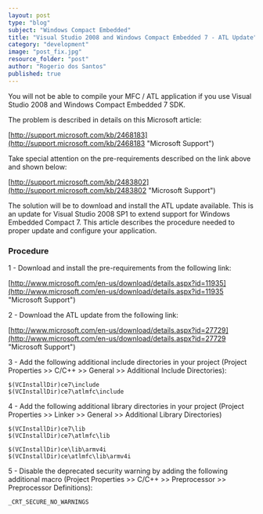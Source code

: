 ```yaml
---
layout: post
type: "blog"
subject: "Windows Compact Embedded"
title: "Visual Studio 2008 and Windows Compact Embedded 7 - ATL Update"
category: "development"
image: "post_fix.jpg"
resource_folder: "post"
author: "Rogerio dos Santos"
published: true
---
```


You will not be able to compile your MFC / ATL application if you use Visual Studio 2008 and Windows Compact Embedded 7 SDK.

The problem is described in details on this Microsoft article:

[http://support.microsoft.com/kb/2468183](http://support.microsoft.com/kb/2468183 "Microsoft Support")


Take special attention on the pre-requirements described on the link above and shown below:

[http://support.microsoft.com/kb/2483802](http://support.microsoft.com/kb/2483802 "Microsoft Support")


The solution will be to download and install the ATL update available. This is an update for Visual Studio 2008 SP1 to extend support for Windows Embedded Compact 7. This article describes the procedure needed to proper update and configure your application.

### Procedure

1 - Download and install the pre-requirements from the following link:

[http://www.microsoft.com/en-us/download/details.aspx?id=11935](http://www.microsoft.com/en-us/download/details.aspx?id=11935 "Microsoft Support")


2 - Download the ATL update from the following link:

[http://www.microsoft.com/en-us/download/details.aspx?id=27729](http://www.microsoft.com/en-us/download/details.aspx?id=27729 "Microsoft Support")


3 - Add the following additional include directories in your project (Project Properties >> C/C++ >> General >> Additional Include Directories):

    $(VCInstallDir)ce7\include
    $(VCInstallDir)ce7\atlmfc\include

4 - Add the following additional library directories in your project (Project Properties >> Linker >> General >> Additional Library Directories)

    $(VCInstallDir)ce7\lib
    $(VCInstallDir)ce7\atlmfc\lib

    $(VCInstallDir)ce\lib\armv4i
    $(VCInstallDir)ce\atlmfc\lib\armv4i

5 - Disable the deprecated security warning by adding the following additional macro (Project Properties >> C/C++ >> Preprocessor >> Preprocessor Definitions):

    _CRT_SECURE_NO_WARNINGS


